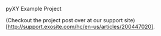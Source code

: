 pyXY Example Project

(Checkout the project post over at our support site)[http://support.exosite.com/hc/en-us/articles/200447020].